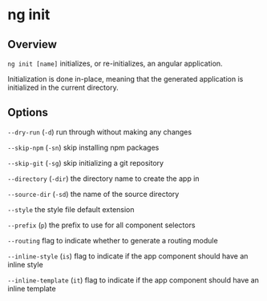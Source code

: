 # ng init

## Overview

`ng init [name]` initializes, or re-initializes, an angular application.

Initialization is done in-place, meaning that the generated application is initialized in the current directory.

## Options

`--dry-run` (`-d`) run through without making any changes

`--skip-npm` (`-sn`) skip installing npm packages

`--skip-git` (`-sg`) skip initializing a git repository

`--directory` (`-dir`) the directory name to create the app in

`--source-dir` (`-sd`) the name of the source directory

`--style` the style file default extension

`--prefix` (`p`) the prefix to use for all component selectors

`--routing` flag to indicate whether to generate a routing module

`--inline-style` (`is`) flag to indicate if the app component should have an inline style

`--inline-template` (`it`) flag to indicate if the app component should have an inline template
